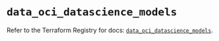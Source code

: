 # `data_oci_datascience_models`

Refer to the Terraform Registry for docs: [`data_oci_datascience_models`](https://registry.terraform.io/providers/hashicorp/oci/7.19.0/docs/data-sources/datascience_models).
